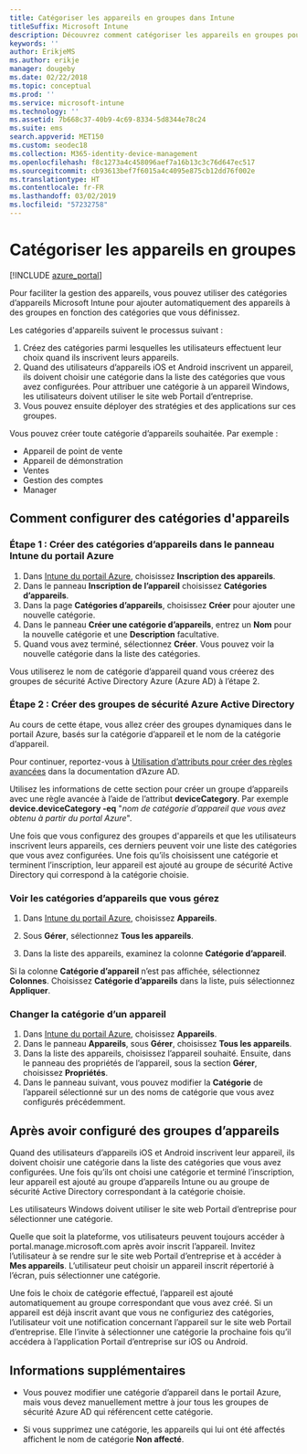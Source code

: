 ```yaml
---
title: Catégoriser les appareils en groupes dans Intune
titleSuffix: Microsoft Intune
description: Découvrez comment catégoriser les appareils en groupes pour faciliter la gestion.
keywords: ''
author: ErikjeMS
ms.author: erikje
manager: dougeby
ms.date: 02/22/2018
ms.topic: conceptual
ms.prod: ''
ms.service: microsoft-intune
ms.technology: ''
ms.assetid: 7b668c37-40b9-4c69-8334-5d8344e78c24
ms.suite: ems
search.appverid: MET150
ms.custom: seodec18
ms.collection: M365-identity-device-management
ms.openlocfilehash: f8c1273a4c458096aef7a16b13c3c76d647ec517
ms.sourcegitcommit: cb93613bef7f6015a4c4095e875cb12dd76f002e
ms.translationtype: HT
ms.contentlocale: fr-FR
ms.lasthandoff: 03/02/2019
ms.locfileid: "57232758"
---
```

# <a name="categorize-devices-into-groups"></a>Catégoriser les appareils en groupes

[!INCLUDE [azure_portal](./includes/azure_portal.md)]

Pour faciliter la gestion des appareils, vous pouvez utiliser des catégories d’appareils Microsoft Intune pour ajouter automatiquement des appareils à des groupes en fonction des catégories que vous définissez.

Les catégories d'appareils suivent le processus suivant :
1. Créez des catégories parmi lesquelles les utilisateurs effectuent leur choix quand ils inscrivent leurs appareils.
2. Quand des utilisateurs d’appareils iOS et Android inscrivent un appareil, ils doivent choisir une catégorie dans la liste des catégories que vous avez configurées. Pour attribuer une catégorie à un appareil Windows, les utilisateurs doivent utiliser le site web Portail d’entreprise.
3. Vous pouvez ensuite déployer des stratégies et des applications sur ces groupes.

Vous pouvez créer toute catégorie d’appareils souhaitée. Par exemple :
- Appareil de point de vente
- Appareil de démonstration
- Ventes
- Gestion des comptes
- Manager

## <a name="how-to-configure-device-categories"></a>Comment configurer des catégories d'appareils

### <a name="step-1-create-device-categories-on-the-intune-blade-of-the-azure-portal"></a>Étape 1 : Créer des catégories d’appareils dans le panneau Intune du portail Azure
1. Dans [Intune du portail Azure](https://aka.ms/intuneportal), choisissez **Inscription des appareils**.
2. Dans le panneau **Inscription de l’appareil** choisissez **Catégories d’appareils**.
3. Dans la page **Catégories d’appareils**, choisissez **Créer** pour ajouter une nouvelle catégorie.
4. Dans le panneau **Créer une catégorie d’appareils**, entrez un **Nom** pour la nouvelle catégorie et une **Description** facultative.
5. Quand vous avez terminé, sélectionnez **Créer**. Vous pouvez voir la nouvelle catégorie dans la liste des catégories.

Vous utiliserez le nom de catégorie d’appareil quand vous créerez des groupes de sécurité Active Directory Azure (Azure AD) à l’étape 2.

### <a name="step-2-create-azure-active-directory-security-groups"></a>Étape 2 : Créer des groupes de sécurité Azure Active Directory
Au cours de cette étape, vous allez créer des groupes dynamiques dans le portail Azure, basés sur la catégorie d’appareil et le nom de la catégorie d’appareil.

Pour continuer, reportez-vous à [Utilisation d’attributs pour créer des règles avancées](https://azure.microsoft.com/documentation/articles/active-directory-accessmanagement-groups-with-advanced-rules/#using-attributes-to-create-rules-for-device-objects) dans la documentation d’Azure AD.

Utilisez les informations de cette section pour créer un groupe d’appareils avec une règle avancée à l’aide de l’attribut **deviceCategory**. Par exemple **device.deviceCategory -eq** "*nom de catégorie d’appareil que vous avez obtenu à partir du portal Azure*".

Une fois que vous configurez des groupes d'appareils et que les utilisateurs inscrivent leurs appareils, ces derniers peuvent voir une liste des catégories que vous avez configurées. Une fois qu’ils choisissent une catégorie et terminent l’inscription, leur appareil est ajouté au groupe de sécurité Active Directory qui correspond à la catégorie choisie.

### <a name="view-the-categories-of-devices-that-you-manage"></a>Voir les catégories d’appareils que vous gérez

1.  Dans [Intune du portail Azure](https://aka.ms/intuneportal), choisissez **Appareils**.

2.  Sous **Gérer**, sélectionnez **Tous les appareils**.

3.  Dans la liste des appareils, examinez la colonne **Catégorie d’appareil**.

Si la colonne **Catégorie d’appareil** n’est pas affichée, sélectionnez **Colonnes**. Choisissez **Catégorie d’appareils** dans la liste, puis sélectionnez **Appliquer**.

### <a name="change-the-category-of-a-device"></a>Changer la catégorie d’un appareil

1. Dans [Intune du portail Azure](https://aka.ms/intuneportal), choisissez **Appareils**.
2. Dans le panneau **Appareils**, sous **Gérer**, choisissez **Tous les appareils**.
3. Dans la liste des appareils, choisissez l’appareil souhaité. Ensuite, dans le panneau des propriétés de l’appareil, sous la section **Gérer**, choisissez **Propriétés**.
4. Dans le panneau suivant, vous pouvez modifier la **Catégorie** de l’appareil sélectionné sur un des noms de catégorie que vous avez configurés précédemment.

## <a name="after-you-configure-device-groups"></a>Après avoir configuré des groupes d’appareils

Quand des utilisateurs d’appareils iOS et Android inscrivent leur appareil, ils doivent choisir une catégorie dans la liste des catégories que vous avez configurées. Une fois qu’ils ont choisi une catégorie et terminé l’inscription, leur appareil est ajouté au groupe d’appareils Intune ou au groupe de sécurité Active Directory correspondant à la catégorie choisie.

Les utilisateurs Windows doivent utiliser le site web Portail d’entreprise pour sélectionner une catégorie.

Quelle que soit la plateforme, vos utilisateurs peuvent toujours accéder à portal.manage.microsoft.com après avoir inscrit l’appareil. Invitez l’utilisateur à se rendre sur le site web Portail d’entreprise et à accéder à **Mes appareils**. L’utilisateur peut choisir un appareil inscrit répertorié à l’écran, puis sélectionner une catégorie.

Une fois le choix de catégorie effectué, l’appareil est ajouté automatiquement au groupe correspondant que vous avez créé. Si un appareil est déjà inscrit avant que vous ne configuriez des catégories, l’utilisateur voit une notification concernant l’appareil sur le site web Portail d’entreprise. Elle l’invite à sélectionner une catégorie la prochaine fois qu’il accédera à l’application Portail d’entreprise sur iOS ou Android.

## <a name="further-information"></a>Informations supplémentaires
- Vous pouvez modifier une catégorie d’appareil dans le portail Azure, mais vous devez manuellement mettre à jour tous les groupes de sécurité Azure AD qui référencent cette catégorie.

- Si vous supprimez une catégorie, les appareils qui lui ont été affectés affichent le nom de catégorie **Non affecté**.
